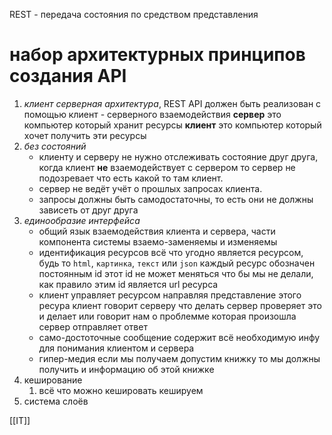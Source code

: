 
REST - передача состояния по средством представления
# набор архитектурных принципов создания API
1. *клиент серверная архитектура*, 
	REST API должен быть реализован с помощью клиент - серверного взаемодействия
   **сервер** это компьютер который хранит ресурсы
   **клиент** это компьютер который хочет получить эти ресурсы
2. *без состояний*
	- клиенту и серверу не нужно отслеживать состояние друг друга, когда клиент **не** взаемодействует с сервером то сервер не подозревает что есть какой то там клиент. 
	- сервер не ведёт учёт о прошлых запросах клиента.
	- запросы должны быть самодостаточны, то есть они не должны зависеть от друг друга
3. *единообразие интерфейса*
	- общий язык взаемодействия клиента и сервера, части компонента системы взаемо-заменяемы и изменяемы
	-  идентификация ресурсов
		всё что угодно является ресурсом, будь то `html`, `картинка`, `текст` или `json` 
		каждый ресурс обозначен постоянным id этот id не может меняться что бы мы не делали, как правило этим id является url ресурса
	- клиент управляет ресурсом направляя представление этого ресура
		клиент говорит серверу что делать
		сервер проверяет это и делает или говорит нам о проблемме которая произошла	
		сервер отправляет ответ
	- само-достоточные сообщение
		содержит всё необходимую инфу для понимания клиентом и сервера
	-  гипер-медия
		если мы получаем допустим книжку то мы должны получить и информацию об этой книжке
4. кеширование
	1. всё что можно кешировать кешируем
5. система слоёв
	
[[IT]]